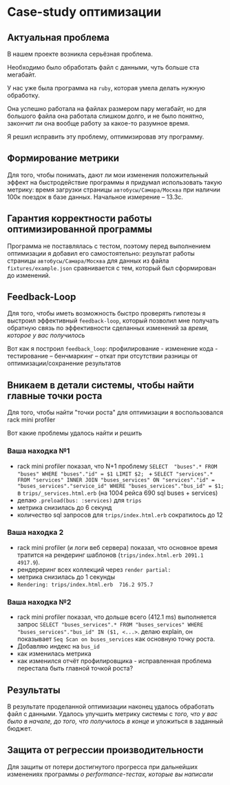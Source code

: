 # Case-study оптимизации

## Актуальная проблема
В нашем проекте возникла серьёзная проблема.

Необходимо было обработать файл с данными, чуть больше ста мегабайт.

У нас уже была программа на `ruby`, которая умела делать нужную обработку.

Она успешно работала на файлах размером пару мегабайт, но для большого файла она работала слишком долго, и не было понятно, закончит ли она вообще работу за какое-то разумное время.

Я решил исправить эту проблему, оптимизировав эту программу.

## Формирование метрики
Для того, чтобы понимать, дают ли мои изменения положительный эффект на быстродействие программы я придумал использовать такую метрику: время загрузки страницы `автобусы/Самара/Москва` при наличии 100к поездок в базе данных. Начальное измерение – 13.3с.

## Гарантия корректности работы оптимизированной программы
Программа не поставлялась с тестом, поэтому перед выполнением оптимизации я добавил его самостоятельно: результат работы страницы `автобусы/Самара/Москва` для данных из файла `fixtures/example.json` сравнивается с тем, который был сформирован до изменений.

## Feedback-Loop
Для того, чтобы иметь возможность быстро проверять гипотезы я выстроил эффективный `feedback-loop`, который позволил мне получать обратную связь по эффективности сделанных изменений за *время, которое у вас получилось*

Вот как я построил `feedback_loop`: профилирование - изменение кода - тестирование – бенчмаркинг – откат при отсутствии разницы от оптимизации/сохранение результатов

## Вникаем в детали системы, чтобы найти главные точки роста
Для того, чтобы найти "точки роста" для оптимизации я воспользовался rack mini profiler

Вот какие проблемы удалось найти и решить

### Ваша находка №1
- rack mini profiler показал, что N+1 проблему `SELECT  "buses".* FROM "buses" WHERE "buses"."id" = $1 LIMIT $2; ` + `SELECT "services".* FROM "services" INNER JOIN "buses_services" ON "services"."id" = "buses_services"."service_id" WHERE "buses_services"."bus_id" = $1;`  в `trips/_services.html.erb` (на 1004 рейса 690 sql buses + services)
- делаю `.preload(bus: :services)` для `trips`
- метрика снизилась до 6 секунд
- количество sql запросов для `trips/index.html.erb` сократилось до 12

### Ваша находка 2
- rack mini profiler (и логи веб сервера) показал, что основное время тратится на рендеринг шаблонов (`trips/index.html.erb	2091.1
4917.9`).
- рендереринг всех коллекций через `render partial:`
- метрика снизилась до 1 секунды
- `Rendering: trips/index.html.erb	716.2 975.7`

### Ваша находка №2
- rack mini profiler показал, что дольше всего (412.1 ms) выполняется запрос `SELECT "buses_services".* FROM "buses_services" WHERE "buses_services"."bus_id" IN ($1, <...>`. делаю explain, он показывает `Seq Scan on buses_services` как основную точку роста.
- Добавляю индекс на `bus_id`
- как изменилась метрика
- как изменился отчёт профилировщика - исправленная проблема перестала быть главной точкой роста?



## Результаты
В результате проделанной оптимизации наконец удалось обработать файл с данными.
Удалось улучшить метрику системы с *того, что у вас было в начале, до того, что получилось в конце* и уложиться в заданный бюджет.

## Защита от регрессии производительности
Для защиты от потери достигнутого прогресса при дальнейших изменениях программы *о performance-тестах, которые вы написали*
